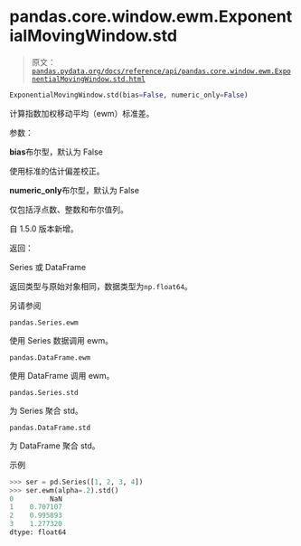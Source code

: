 # pandas.core.window.ewm.ExponentialMovingWindow.std

> 原文：[`pandas.pydata.org/docs/reference/api/pandas.core.window.ewm.ExponentialMovingWindow.std.html`](https://pandas.pydata.org/docs/reference/api/pandas.core.window.ewm.ExponentialMovingWindow.std.html)

```py
ExponentialMovingWindow.std(bias=False, numeric_only=False)
```

计算指数加权移动平均（ewm）标准差。

参数：

**bias**布尔型，默认为 False

使用标准的估计偏差校正。

**numeric_only**布尔型，默认为 False

仅包括浮点数、整数和布尔值列。

自 1.5.0 版本新增。

返回：

Series 或 DataFrame

返回类型与原始对象相同，数据类型为`np.float64`。

另请参阅

`pandas.Series.ewm`

使用 Series 数据调用 ewm。

`pandas.DataFrame.ewm`

使用 DataFrame 调用 ewm。

`pandas.Series.std`

为 Series 聚合 std。

`pandas.DataFrame.std`

为 DataFrame 聚合 std。

示例

```py
>>> ser = pd.Series([1, 2, 3, 4])
>>> ser.ewm(alpha=.2).std()
0         NaN
1    0.707107
2    0.995893
3    1.277320
dtype: float64 
```
